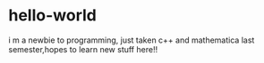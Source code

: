 # hello-world
i m a newbie to programming, just taken c++ and mathematica last semester,hopes to learn new stuff here!!
